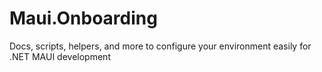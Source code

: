 # Maui.Onboarding
Docs, scripts, helpers, and more to configure your environment easily for .NET MAUI development
